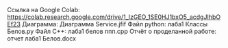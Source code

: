 Ссылка на Google Colab: https://colab.research.google.com/drive/1_lzGEO_1SE0HJ1bxO5_acdgJIhbOEf23
Диаграмма: Диаграмма Service.jfif
Файл python: лаба1 Классы Белов.py
Файл C++: лаба1 белов ппп.cpp
Отчёт о проделанной работе: отчет лаба1 Белов.docx
